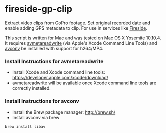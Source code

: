 # fireside-gp-clip
Extract video clips from GoPro footage. Set original recorded date and enable adding GPS metadata to clip. For use in services like [Fireside](http://www.fireside.co).

This script is written for Mac and was tested on Mac OS X Yosemite 10.10.4. It requires [avmetareadwrite](https://developer.apple.com/library/mac/samplecode/avmetadataeditor/Listings/ReadMe_txt.html) (via Apple's Xcode Command Line Tools) and [avconv](https://libav.org/) be installed with support for h264/MP4.

### Install Instructions for avmetareadwrite

* Install Xcode and Xcode command line tools: https://developer.apple.com/xcode/download/
* avmetareadwrite will be available once Xcode command line tools are correctly installed.

### Install Instructions for avconv

* Install the Brew package manager: http://brew.sh/
* Install avconv via brew

```brew install libav```
